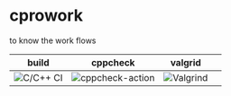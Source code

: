 # cprowork
 to know the work flows 
 
 |  build | cppcheck  |  valgrid |   |
|---|---|---|---|
| ![C/C++ CI](https://github.com/stepin105209/cprowork/workflows/C/C++%20CI/badge.svg)  |  ![cppcheck-action](https://github.com/stepin105209/cprowork/workflows/cppcheck-action/badge.svg) |  ![Valgrind](https://github.com/stepin105209/cprowork/workflows/Valgrind/badge.svg) |   |


